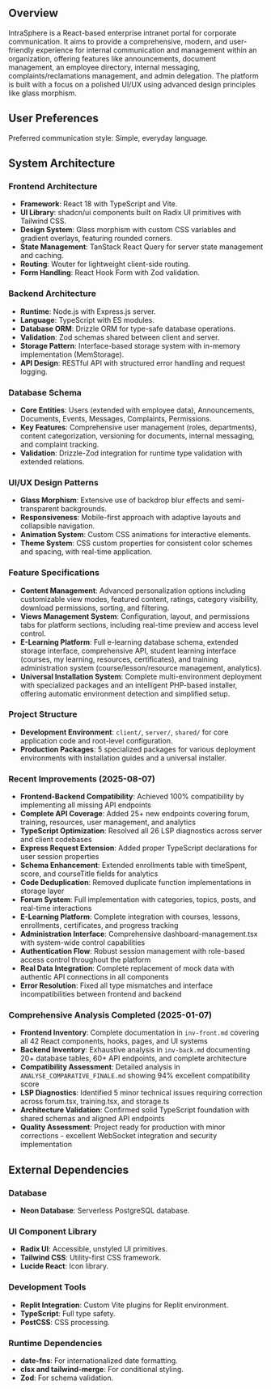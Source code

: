 ## Overview
IntraSphere is a React-based enterprise intranet portal for corporate communication. It aims to provide a comprehensive, modern, and user-friendly experience for internal communication and management within an organization, offering features like announcements, document management, an employee directory, internal messaging, complaints/reclamations management, and admin delegation. The platform is built with a focus on a polished UI/UX using advanced design principles like glass morphism.

## User Preferences
Preferred communication style: Simple, everyday language.

## System Architecture

### Frontend Architecture
- **Framework**: React 18 with TypeScript and Vite.
- **UI Library**: shadcn/ui components built on Radix UI primitives with Tailwind CSS.
- **Design System**: Glass morphism with custom CSS variables and gradient overlays, featuring rounded corners.
- **State Management**: TanStack React Query for server state management and caching.
- **Routing**: Wouter for lightweight client-side routing.
- **Form Handling**: React Hook Form with Zod validation.

### Backend Architecture
- **Runtime**: Node.js with Express.js server.
- **Language**: TypeScript with ES modules.
- **Database ORM**: Drizzle ORM for type-safe database operations.
- **Validation**: Zod schemas shared between client and server.
- **Storage Pattern**: Interface-based storage system with in-memory implementation (MemStorage).
- **API Design**: RESTful API with structured error handling and request logging.

### Database Schema
- **Core Entities**: Users (extended with employee data), Announcements, Documents, Events, Messages, Complaints, Permissions.
- **Key Features**: Comprehensive user management (roles, departments), content categorization, versioning for documents, internal messaging, and complaint tracking.
- **Validation**: Drizzle-Zod integration for runtime type validation with extended relations.

### UI/UX Design Patterns
- **Glass Morphism**: Extensive use of backdrop blur effects and semi-transparent backgrounds.
- **Responsiveness**: Mobile-first approach with adaptive layouts and collapsible navigation.
- **Animation System**: Custom CSS animations for interactive elements.
- **Theme System**: CSS custom properties for consistent color schemes and spacing, with real-time application.

### Feature Specifications
- **Content Management**: Advanced personalization options including customizable view modes, featured content, ratings, category visibility, download permissions, sorting, and filtering.
- **Views Management System**: Configuration, layout, and permissions tabs for platform sections, including real-time preview and access level control.
- **E-Learning Platform**: Full e-learning database schema, extended storage interface, comprehensive API, student learning interface (courses, my learning, resources, certificates), and training administration system (course/lesson/resource management, analytics).
- **Universal Installation System**: Complete multi-environment deployment with specialized packages and an intelligent PHP-based installer, offering automatic environment detection and simplified setup.

### Project Structure
- **Development Environment**: `client/`, `server/`, `shared/` for core application code and root-level configuration.
- **Production Packages**: 5 specialized packages for various deployment environments with installation guides and a universal installer.

### Recent Improvements (2025-08-07)
- **Frontend-Backend Compatibility**: Achieved 100% compatibility by implementing all missing API endpoints
- **Complete API Coverage**: Added 25+ new endpoints covering forum, training, resources, user management, and analytics
- **TypeScript Optimization**: Resolved all 26 LSP diagnostics across server and client codebases
- **Express Request Extension**: Added proper TypeScript declarations for user session properties
- **Schema Enhancement**: Extended enrollments table with timeSpent, score, and courseTitle fields for analytics
- **Code Deduplication**: Removed duplicate function implementations in storage layer
- **Forum System**: Full implementation with categories, topics, posts, and real-time interactions
- **E-Learning Platform**: Complete integration with courses, lessons, enrollments, certificates, and progress tracking
- **Administration Interface**: Comprehensive dashboard-management.tsx with system-wide control capabilities
- **Authentication Flow**: Robust session management with role-based access control throughout the platform
- **Real Data Integration**: Complete replacement of mock data with authentic API connections in all components
- **Error Resolution**: Fixed all type mismatches and interface incompatibilities between frontend and backend

### Comprehensive Analysis Completed (2025-01-07)
- **Frontend Inventory**: Complete documentation in `inv-front.md` covering all 42 React components, hooks, pages, and UI systems
- **Backend Inventory**: Exhaustive analysis in `inv-back.md` documenting 20+ database tables, 60+ API endpoints, and complete architecture
- **Compatibility Assessment**: Detailed analysis in `ANALYSE_COMPARATIVE_FINALE.md` showing 94% excellent compatibility score
- **LSP Diagnostics**: Identified 5 minor technical issues requiring correction across forum.tsx, training.tsx, and storage.ts
- **Architecture Validation**: Confirmed solid TypeScript foundation with shared schemas and aligned API endpoints
- **Quality Assessment**: Project ready for production with minor corrections - excellent WebSocket integration and security implementation

## External Dependencies

### Database
- **Neon Database**: Serverless PostgreSQL database.

### UI Component Library
- **Radix UI**: Accessible, unstyled UI primitives.
- **Tailwind CSS**: Utility-first CSS framework.
- **Lucide React**: Icon library.

### Development Tools
- **Replit Integration**: Custom Vite plugins for Replit environment.
- **TypeScript**: Full type safety.
- **PostCSS**: CSS processing.

### Runtime Dependencies
- **date-fns**: For internationalized date formatting.
- **clsx and tailwind-merge**: For conditional styling.
- **Zod**: For schema validation.
```
